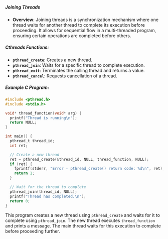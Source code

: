 ##### Joining Threads

- **Overview**: Joining threads is a synchronization mechanism where one thread waits for another thread to complete its execution before proceeding. It allows for sequential flow in a multi-threaded program, ensuring certain operations are completed before others.

##### Cthreads Functions:

- **`pthread_create`**: Creates a new thread.
- **`pthread_join`**: Waits for a specific thread to complete execution.
- **`pthread_exit`**: Terminates the calling thread and returns a value.
- **`pthread_cancel`**: Requests cancellation of a thread.

##### Example C Program:
```c
#include <pthread.h>
#include <stdio.h>

void* thread_function(void* arg) {
  printf("Thread is running\n");
  return NULL;
}

int main() {
  pthread_t thread_id;
  int ret;

  // Create a new thread
  ret = pthread_create(&thread_id, NULL, thread_function, NULL);
  if (ret) {
    fprintf(stderr, "Error - pthread_create() return code: %d\n", ret);
    return 1;
  }

  // Wait for the thread to complete
  pthread_join(thread_id, NULL);
  printf("Thread has completed.\n");
  return 0;
}
```

This program creates a new thread using `pthread_create` and waits for it to complete using `pthread_join`. The new thread executes `thread_function` and prints a message. The main thread waits for this execution to complete before proceeding further.
